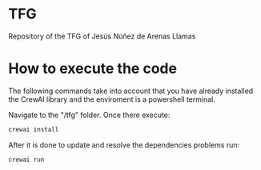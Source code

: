 # TFG
Repository of the TFG of Jesús Núñez de Arenas Llamas


# How to execute the code

The following commands take into account that you have already installed the CrewAI library and
the enviroment is a powershell terminal.

Navigate to the "/tfg" folder. Once there execute:

```bash
crewai install
```

After it is done to update and resolve the dependencies problems run:

```bash
crewai run
```